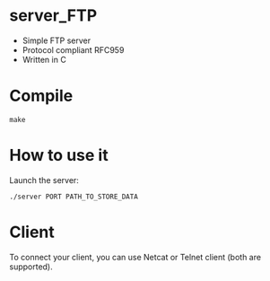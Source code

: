 # server_FTP
- Simple FTP server
- Protocol compliant RFC959
- Written in C

# Compile
    make

# How to use it
Launch the server:

    ./server PORT PATH_TO_STORE_DATA

# Client
To connect your client, you can use Netcat or Telnet client (both are supported).
